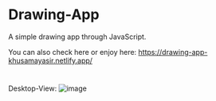 # Drawing-App
A simple drawing app through JavaScript.

You can also check here or enjoy here: https://drawing-app-khusamayasir.netlify.app/

#
Desktop-View:
![image](https://user-images.githubusercontent.com/66178232/159382543-9142cc1d-6eba-46a7-96a6-16cdc1fe573a.png)

